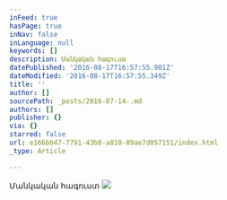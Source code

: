 ```yaml
---
inFeed: true
hasPage: true
inNav: false
inLanguage: null
keywords: []
description: Մանկական հագուստ
datePublished: '2016-08-17T16:57:55.901Z'
dateModified: '2016-08-17T16:57:55.349Z'
title: ''
author: []
sourcePath: _posts/2016-07-14-.md
authors: []
publisher: {}
via: {}
starred: false
url: e166bb47-7791-43b0-a810-89ae7d057151/index.html
_type: Article

---
```

Մանկական հագուստ
![](https://the-grid-user-content.s3-us-west-2.amazonaws.com/9e92a41c-a98a-4ce6-921c-116c260a09fc.jpg)